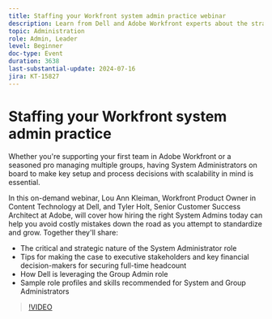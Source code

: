 ```yaml
---
title: Staffing your Workfront system admin practice webinar
description: Learn from Dell and Adobe Workfront experts about the strategic importance of System Administrators in our on-demand webinar. Discover tips on securing full-time headcount, leveraging the Group Admin role, and defining role profiles for effective setup and scalability in Adobe Workfront.
topic: Administration
role: Admin, Leader
level: Beginner
doc-type: Event
duration: 3638
last-substantial-update: 2024-07-16
jira: KT-15827
---
```


# Staffing your Workfront system admin practice

Whether you're supporting your first team in Adobe Workfront or a seasoned pro managing multiple groups, having System Administrators on board to make key setup and process decisions with scalability in mind is essential.  

In this on-demand webinar, Lou Ann Kleiman, Workfront Product Owner in Content Technology at Dell, and Tyler Holt, Senior Customer Success Architect at Adobe, will cover how hiring the right System Admins today can help you avoid costly mistakes down the road as you attempt to standardize and grow.  Together they'll share:  

* The critical and strategic nature of the System Administrator role 
* Tips for making the case to executive stakeholders and key financial decision-makers for securing full-time headcount 
* How Dell is leveraging the Group Admin role
* Sample role profiles and skills recommended for System and Group Administrators

>[!VIDEO](https://video.tv.adobe.com/v/3431021/?learn=on)
